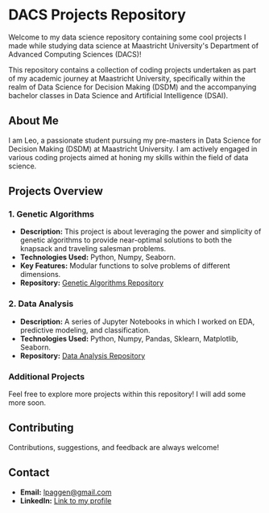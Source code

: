 # DACS Projects Repository

Welcome to my data science repository containing some cool projects I made while studying data science at Maastricht University's Department of Advanced Computing Sciences (DACS)!

This repository contains a collection of coding projects undertaken as part of my academic journey at Maastricht University, specifically within the realm of Data Science for Decision Making (DSDM) and the accompanying bachelor classes in Data Science and Artificial Intelligence (DSAI).

## About Me

I am Leo, a passionate student pursuing my pre-masters in Data Science for Decision Making (DSDM) at Maastricht University. I am actively engaged in various coding projects aimed at honing my skills within the field of data science.

## Projects Overview

### 1. Genetic Algorithms

- **Description:** This project is about leveraging the power and simplicity of genetic algorithms to provide near-optimal solutions to both the knapsack and traveling salesman problems.
- **Technologies Used:** Python, Numpy, Seaborn.
- **Key Features:** Modular functions to solve problems of different dimensions.
- **Repository:** [Genetic Algorithms Repository](https://github.com/lpaggen/UMDataScience/tree/main/LAB_GENETIC_ALGO)

### 2. Data Analysis

- **Description:** A series of Jupyter Notebooks in which I worked on EDA, predictive modeling, and classification.
- **Technologies Used:** Python, Numpy, Pandas, Sklearn, Matplotlib, Seaborn.
- **Repository:** [Data Analysis Repository](https://github.com/lpaggen/UMDataScience/tree/main/Data%20Analysis%20Projects)

### Additional Projects

Feel free to explore more projects within this repository! I will add some more soon.

## Contributing

Contributions, suggestions, and feedback are always welcome!

## Contact

- **Email:** lpaggen@gmail.com
- **LinkedIn:** [Link to my profile](https://www.linkedin.com/in/lpaggen/)
